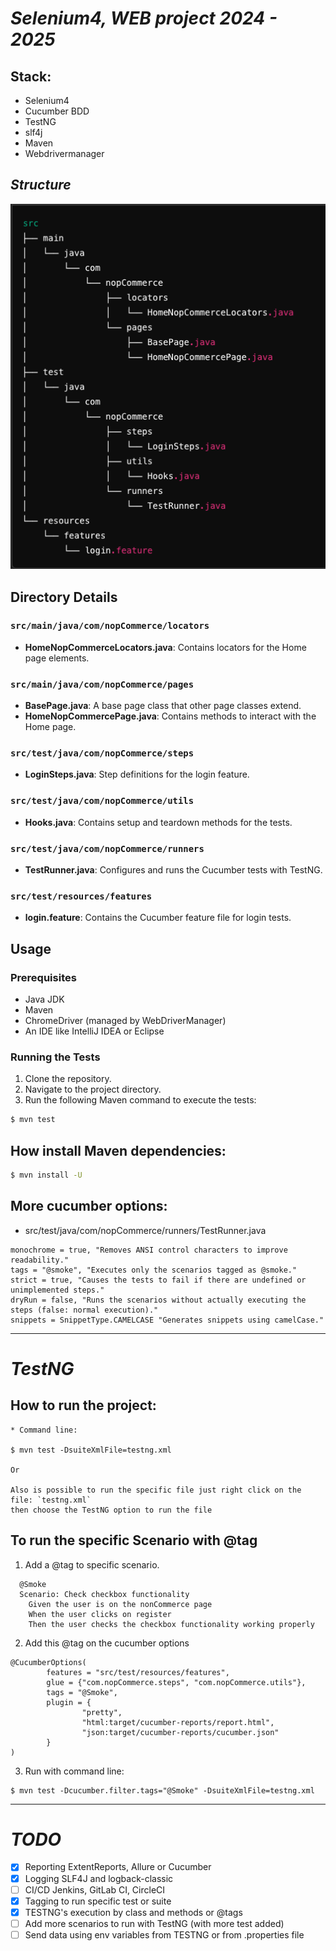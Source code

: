 # *Selenium4, WEB project 2024 - 2025*

## Stack: 
- Selenium4
- Cucumber BDD
- TestNG
- slf4j
- Maven
- Webdrivermanager

## *Structure*

![img.png](img.png)

## Directory Details

### `src/main/java/com/nopCommerce/locators`

- **HomeNopCommerceLocators.java**: Contains locators for the Home page elements.

### `src/main/java/com/nopCommerce/pages`

- **BasePage.java**: A base page class that other page classes extend.
- **HomeNopCommercePage.java**: Contains methods to interact with the Home page.

### `src/test/java/com/nopCommerce/steps`

- **LoginSteps.java**: Step definitions for the login feature.

### `src/test/java/com/nopCommerce/utils`

- **Hooks.java**: Contains setup and teardown methods for the tests.

### `src/test/java/com/nopCommerce/runners`

- **TestRunner.java**: Configures and runs the Cucumber tests with TestNG.

### `src/test/resources/features`

- **login.feature**: Contains the Cucumber feature file for login tests.

## Usage

### Prerequisites

- Java JDK
- Maven
- ChromeDriver (managed by WebDriverManager)
- An IDE like IntelliJ IDEA or Eclipse

### Running the Tests

1. Clone the repository.
2. Navigate to the project directory.
3. Run the following Maven command to execute the tests:

```bash
$ mvn test
```

## How install Maven dependencies: 
```bash
$ mvn install -U
```

## More cucumber options: 
- src/test/java/com/nopCommerce/runners/TestRunner.java
```text
monochrome = true, "Removes ANSI control characters to improve readability."
tags = "@smoke", "Executes only the scenarios tagged as @smoke."
strict = true, "Causes the tests to fail if there are undefined or unimplemented steps."
dryRun = false, "Runs the scenarios without actually executing the steps (false: normal execution)."
snippets = SnippetType.CAMELCASE "Generates snippets using camelCase."
```
---
# *TestNG*
## How to run the project:


```shell
* Command line: 

$ mvn test -DsuiteXmlFile=testng.xml

Or 

Also is possible to run the specific file just right click on the file: `testng.xml` 
then choose the TestNG option to run the file
```
## To run the specific Scenario with @tag 

1. Add a @tag to specific scenario.
```Gherkin
  @Smoke
  Scenario: Check checkbox functionality
    Given the user is on the nonCommerce page
    When the user clicks on register
    Then the user checks the checkbox functionality working properly
```
2. Add this @tag on the cucumber options
```Properties
@CucumberOptions(
        features = "src/test/resources/features",
        glue = {"com.nopCommerce.steps", "com.nopCommerce.utils"},
        tags = "@Smoke",
        plugin = {
                "pretty",
                "html:target/cucumber-reports/report.html",
                "json:target/cucumber-reports/cucumber.json"
        }
)
```
3. Run with command line: 
```shell
$ mvn test -Dcucumber.filter.tags="@Smoke" -DsuiteXmlFile=testng.xml
```
___

# *TODO*
- [X]  Reporting ExtentReports, Allure or Cucumber
- [X]  Logging SLF4J and logback-classic
- [ ]  CI/CD Jenkins, GitLab CI, CircleCI
- [X]  Tagging to run specific test or suite
- [X]  TESTNG's execution by class and methods or @tags
- [ ]  Add more scenarios to run with TestNG (with more test added)
- [ ]  Send data using env variables from TESTNG or from .properties file
